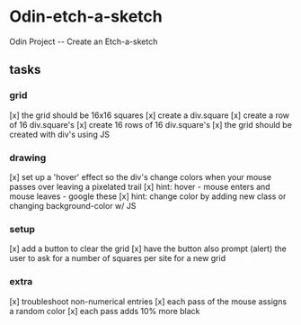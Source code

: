 # Odin-etch-a-sketch
Odin Project -- Create an Etch-a-sketch

## tasks

### grid
[x] the grid should be 16x16 squares
  [x] create a div.square
  [x] create a row of 16 div.square's
  [x] create 16 rows of 16 div.square's
[x] the grid should be created with div's using JS

### drawing
[x] set up a 'hover' effect so the div's change colors when your mouse passes over leaving a pixelated trail
  [x] hint: hover - mouse enters and mouse leaves - google these
  [x] hint: change color by adding new class or changing background-color w/ JS

### setup
[x] add a button to clear the grid
[x] have the button also prompt (alert) the user to ask for a number of squares per site for a new grid

### extra
[x] troubleshoot non-numerical entries
[x] each pass of the mouse assigns a random color
[x] each pass adds 10% more black